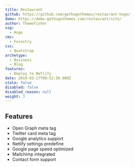 ```yaml
---
title: Restaurant
github: https://github.com/gethugothemes/restaurant-hugo/
demo: https://demo.gethugothemes.com/restaurant/site/
author: Themefisher
ssg:
  - Hugo
cms:
  - Forestry
css:
  - Bootstrap
archetype:
  - Business
  - Blog
features:
  - Deploy to Netlify
date: 2019-03-17T09:52:58.000Z
stale: false
disabled: false
disabled_reason: null
weight: 3
---
```


## Features
* Open Graph meta tag
* Twitter card meta tag
* Google analytics support
* Netlify settings predefine
* Google page speed optimized
* Mailchimp integrated
* Contact form support